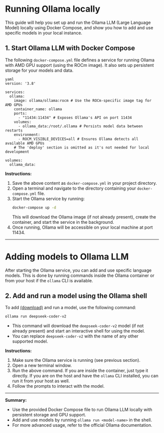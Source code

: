 # Running Ollama locally

This guide will help you set up and run the Ollama LLM (Large Language Model) locally using Docker Compose, and show you how to add and use specific models in your local instance.

## 1. Start Ollama LLM with Docker Compose

The following `docker-compose.yml` file defines a service for running Ollama with AMD GPU support (using the ROCm image). It also sets up persistent storage for your models and data.

```docker-compose
yaml
version: '3.8'

services:
  ollama:
    image: ollama/ollama:rocm # Use the ROCm-specific image tag for AMD GPUs
    container_name: ollama
    ports:
      - "11434:11434" # Exposes Ollama's API on port 11434
    volumes:
      - ollama_data:/root/.ollama # Persists model data between restarts
    environment:
      - ROCM_VISIBLE_DEVICES=all # Ensures Ollama detects all available AMD GPUs
    # The 'deploy' section is omitted as it's not needed for local development

volumes:
  ollama_data:
```

**Instructions:**
1. Save the above content as `docker-compose.yml` in your project directory.
2. Open a terminal and navigate to the directory containing your `docker-compose.yml` file.
3. Start the Ollama service by running:
   ```bash
   docker-compose up -d
   ```
   This will download the Ollama image (if not already present), create the container, and start the service in the background.
4. Once running, Ollama will be accessible on your local machine at port 11434.

---

# Adding models to Ollama LLM

After starting the Ollama service, you can add and use specific language models. This is done by running commands inside the Ollama container or from your host if the `ollama` CLI is available.

## 2. Add and run a model using the Ollama shell


To add [(download)]('https://ollama.com/library') and run a model, use the following command:

```bash
ollama run deepseek-coder-v2
```

- This command will download the `deepseek-coder-v2` model (if not already present) and start an interactive shell for using the model.
- You can replace `deepseek-coder-v2` with the name of any other supported model.

**Instructions:**
1. Make sure the Ollama service is running (see previous section).
2. Open a new terminal window.
3. Run the above command. If you are inside the container, just type it directly. If you are on the host and have the `ollama` CLI installed, you can run it from your host as well.
4. Follow the prompts to interact with the model.

---

**Summary:**
- Use the provided Docker Compose file to run Ollama LLM locally with persistent storage and GPU support.
- Add and use models by running `ollama run <model-name>` in the shell.
- For more advanced usage, refer to the official Ollama documentation.